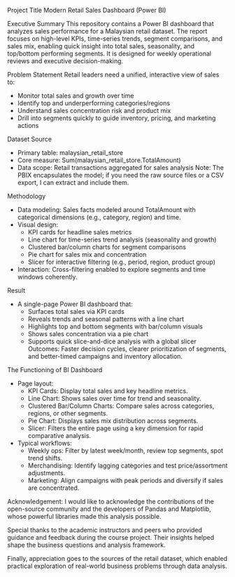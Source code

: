 Project Title
Modern Retail Sales Dashboard (Power BI)

Executive Summary
This repository contains a Power BI dashboard that analyzes sales performance for a Malaysian retail dataset. The report focuses on high-level KPIs, time-series trends, segment comparisons, and sales mix, enabling quick insight into total sales, seasonality, and top/bottom performing segments. It is designed for weekly operational reviews and executive decision-making.

Problem Statement
Retail leaders need a unified, interactive view of sales to:
- Monitor total sales and growth over time
- Identify top and underperforming categories/regions
- Understand sales concentration risk and product mix
- Drill into segments quickly to guide inventory, pricing, and marketing actions

Dataset Source
- Primary table: malaysian_retail_store
- Core measure: Sum(malaysian_retail_store.TotalAmount)
- Data scope: Retail transactions aggregated for sales analysis
Note: The PBIX encapsulates the model; if you need the raw source files or a CSV export, I can extract and include them.

Methodology
- Data modeling: Sales facts modeled around TotalAmount with categorical dimensions (e.g., category, region) and time.
- Visual design:
  - KPI cards for headline sales metrics
  - Line chart for time-series trend analysis (seasonality and growth)
  - Clustered bar/column charts for segment comparisons
  - Pie chart for sales mix and concentration
  - Slicer for interactive filtering (e.g., period, region, product group)
- Interaction: Cross-filtering enabled to explore segments and time windows coherently.

Result
- A single-page Power BI dashboard that:
  - Surfaces total sales via KPI cards
  - Reveals trends and seasonal patterns with a line chart
  - Highlights top and bottom segments with bar/column visuals
  - Shows sales concentration via a pie chart
  - Supports quick slice-and-dice analysis with a global slicer
Outcomes: Faster decision cycles, clearer prioritization of segments, and better-timed campaigns and inventory allocation.

The Functioning of BI Dashboard
- Page layout:
  - KPI Cards: Display total sales and key headline metrics.
  - Line Chart: Shows sales over time for trend and seasonality.
  - Clustered Bar/Column Charts: Compare sales across categories, regions, or other segments.
  - Pie Chart: Displays sales mix distribution across segments.
  - Slicer: Filters the entire page using a key dimension for rapid comparative analysis.
- Typical workflows:
  - Weekly ops: Filter by latest week/month, review top segments, spot trend shifts.
  - Merchandising: Identify lagging categories and test price/assortment adjustments.
  - Marketing: Align campaigns with peak periods and diversify if sales are concentrated.

Acknowledgement:
I would like to acknowledge the contributions of the open-source community and the developers of Pandas and Matplotlib, whose powerful libraries made this analysis possible.

Special thanks to the academic instructors and peers who provided guidance and feedback during the course project. Their insights helped shape the business questions and analysis framework.

Finally, appreciation goes to the sources of the retail dataset, which enabled practical exploration of real-world business problems through data analysis.
